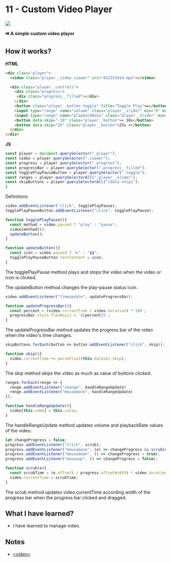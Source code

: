 # 11 - Custom Video Player

![](https://github.com/erhanersoz/JavaScript30/blob/master/Screenshots/demo_11.gif?raw=true)

**:play_or_pause_button: A simple custom video player**


## How it works?

**HTML**

```html
<div class="player">
  <video class="player__video viewer" src="652333414.mp4"></video>

  <div class="player__controls">
    <div class="progress">
     <div class="progress__filled"></div>
    </div>
    <button class="player__button toggle" title="Toggle Play">►</button>
    <input type="range" name="volume" class="player__slider" min="0" max="1" step="0.05" value="1">
    <input type="range" name="playbackRate" class="player__slider" min="0.5" max="2" step="0.1" value="1">
    <button data-skip="-10" class="player__button">« 10s</button>
    <button data-skip="25" class="player__button">25s »</button>
  </div>
</div>
```

**JS**

```js
const player = document.querySelector(".player");
const video = player.querySelector(".viewer");
const progress = player.querySelector(".progress");
const progressBar = player.querySelector(".progress__filled");
const togglePlayPauseButton = player.querySelector(".toggle");
const ranges = player.querySelectorAll(".player__slider");
const skipButtons = player.querySelectorAll("[data-skip]");
}
```
Definitions


```js
video.addEventListener("click", togglePlayPause);
togglePlayPauseButton.addEventListener("click", togglePlayPause);

function togglePlayPause(){
  const method = video.paused ? "play" : "pause";
  video[method]();
  updateButton();
}

function updateButton(){
  const icon = video.paused ? "►" : "❚❚";
  togglePlayPauseButton.textContent = icon;
}

```
The togglePlayPause method plays and stops the video when the video or icon is clicked.

The updateButton method changes the play-pause status icon.


```js
video.addEventListener("timeupdate", updateProgressBar);

function updateProgressBar(){
  const percent = (video.currentTime / video.duration) * 100 ;
  progressBar.style.flexBasis = `${percent}%`;
}
```
The updateProgressBar method updates the progress bar of the video when the video's time changes.


```js
skipButtons.forEach(button => button.addEventListener("click", skip));

function skip(){
  video.currentTime += parseFloat(this.dataset.skip);
}
```
The skip method skips the video as much as value of buttons clicked.


```js
ranges.forEach(renge => {
  renge.addEventListener("change", handleRangeUpdate)
  renge.addEventListener("mousemove", handleRangeUpdate)
});

function handleRangeUpdate(){
  video[this.name] = this.value;
}
```
The handleRangeUpdate method updates volume and playbackRate values of the video.


```js
let changeProgress = false;
progress.addEventListener("click", scrub);
progress.addEventListener("mousemove", (e) => changeProgress && scrub(e));
progress.addEventListener("mousedown", () => changeProgress = true);
progress.addEventListener("mouseup", () => changeProgress = false);

function scrub(e){
  const scrubTime = (e.offsetX / progress.offsetWidth) * video.duration;
  video.currentTime = scrubTime;
}
```
The scrub method updates video.currentTime according width of the progress bar when the progress bar clicked and dragged.


## What I have learned?

- I have learned to manage video.


## Notes

- [\<video\>](https://developer.mozilla.org/en-US/docs/Web/HTML/Element/video)

